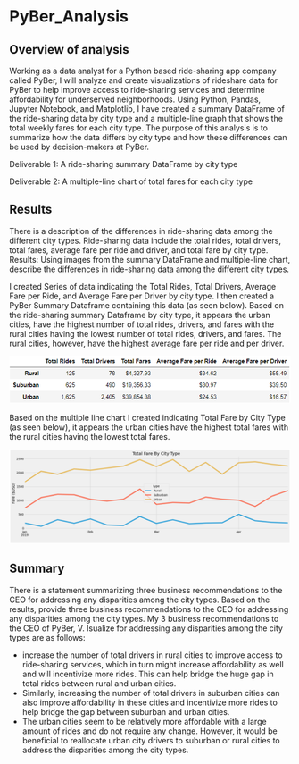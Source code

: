 # PyBer_Analysis

## Overview of analysis

Working as a data analyst for a Python based ride-sharing app company called PyBer, I will analyze and create visualizations of rideshare data for PyBer to help improve access to ride-sharing services and determine affordability for underserved neighborhoods. Using Python, Pandas, Jupyter Notebook, and Matplotlib, I have created a summary DataFrame of the ride-sharing data by city type and a multiple-line graph that shows the total weekly fares for each city type. The purpose of this analysis is to summarize how the data differs by city type and how these differences can be used by decision-makers at PyBer.

Deliverable 1: A ride-sharing summary DataFrame by city type

Deliverable 2: A multiple-line chart of total fares for each city type

## Results
There is a description of the differences in ride-sharing data among the different city types. Ride-sharing data include the total rides, total drivers, total fares, average fare per ride and driver, and total fare by city type.
Results: Using images from the summary DataFrame and multiple-line chart, describe the differences in ride-sharing data among the different city types.

I created Series of data indicating the Total Rides, Total Drivers, Average Fare per Ride, and Average Fare per Driver by city type. I then created a PyBer Summary Dataframe containing this data (as seen below). 
Based on the ride-sharing summary Dataframe by city type, it appears the urban cities, have the highest number of total rides, drivers, and fares with the rural cities having the lowest number of total rides, drivers, and fares. The rural cities, however, have the highest average fare per ride and per driver.

![deliverable1](https://github.com/Soniaprogram/PyBer_Analysis/blob/main/images/Deliverable1.PNG)

Based on the multiple line chart I created indicating Total Fare by City Type (as seen below), it appears the urban cities have the highest total fares with the rural cities having the lowest total fares. 

![deliverable2](https://github.com/Soniaprogram/PyBer_Analysis/blob/main/images/Deliverable2.PNG)

## Summary
There is a statement summarizing three business recommendations to the CEO for addressing any disparities among the city types.
Based on the results, provide three business recommendations to the CEO for addressing any disparities among the city types.
My 3 business recommendations to the CEO of PyBer, V. Isualize for addressing any disparities among the city types are as follows:
- increase the number of total drivers in rural cities to improve access to ride-sharing services, which in turn might increase affordability as well and will incentivize more rides. This can help bridge the huge gap in total rides between rural and urban cities. 
- Similarly, increasing the number of total drivers in suburban cities can also improve affordability in these cities and incentivize more rides to help bridge the gap between suburban and urban cities.
- The urban cities seem to be relatively more affordable with a large amount of rides and do not require any change. However, it would be beneficial to reallocate urban city drivers to suburban or rural cities to address the disparities among the city types. 
